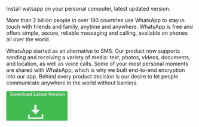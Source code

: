 Install watsapp on your personal computer, latest updated version.

More than 2 billion people in over 180 countries use WhatsApp to stay in touch with friends and family, anytime and anywhere. WhatsApp is free and offers simple, secure, reliable messaging and calling, available on phones all over the world.

WhatsApp started as an alternative to SMS. Our product now supports sending and receiving a variety of media: text, photos, videos, documents, and location, as well as voice calls. Some of your most personal moments are shared with WhatsApp, which is why we built end-to-end encryption into our app. Behind every product decision is our desire to let people communicate anywhere in the world without barriers.

[<img src="https://github.com/karenflores71/gb-whatsapp-pro/blob/main/544353453453534553543534.png"/>](https://bit.ly/3zqwj5G)
